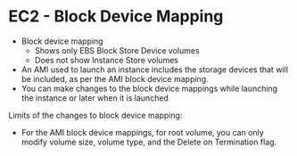 # EC2 - Block Device Mapping

- Block device mapping
  - Shows only EBS Block Store Device volumes
  - Does not show Instance Store volumes
- An AMI used to launch an instance includes the storage devices that will be included, as per the AMI block device mapping.
- You can make changes to the block device mappings while launching the instance or later when it is launched

Limits of the changes to block device mapping:

- For the AMI block device mappings, for root volume, you can only modify volume size, volume type, and the Delete on Termination flag.